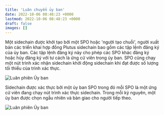 ```yaml
---
title: 'Luân chuyển ủy ban'
date: 2022-10-06 08:48:23 +0000
lastmod: 2022-10-06 08:48:23 +0000
draft: false
images: []
---
```


Một sidechain được khởi tạo bởi một SPO hoặc 'người tạo chuỗi', người xuất bản các triển khai hợp đồng Plutus sidechain bao gồm các tập lệnh đăng ký của ủy ban. Các tập lệnh đăng ký này cho phép các SPO khác đăng ký hoặc hủy đăng ký với tư cách là ứng cử viên trong ủy ban. SPO cũng chạy một nút trình xác nhận sidechain khởi động sidechain khi đạt được số lượng tối thiểu của trình xác thực.

![Luân phiên Ủy ban](https://user-images.githubusercontent.com/10556209/208516415-b1a36189-c411-4145-b3dd-742c99d85586.png)

Sidechain được xác thực bởi một ủy ban SPO trong đó mỗi SPO là một ứng cử viên đang chạy nút trình xác thực sidechain. Trong mỗi kỷ nguyên, một ủy ban được chọn ngẫu nhiên và bàn giao cho người tiếp theo.

![Luân phiên Ủy ban](https://user-images.githubusercontent.com/10556209/208516422-3d8bbbd6-7f7e-4f2a-9d50-1a5c2e57e6ae.png)
